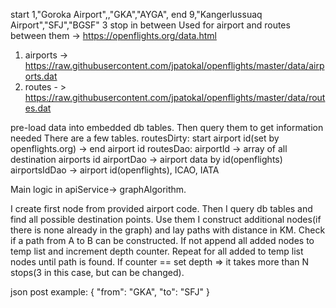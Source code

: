 start 1,"Goroka Airport",,"GKA","AYGA",
end 9,"Kangerlussuaq Airport","SFJ","BGSF"
3 stop in between 
Used for airport and routes between them -> https://openflights.org/data.html 
1) airports ->  https://raw.githubusercontent.com/jpatokal/openflights/master/data/airports.dat
2) routes - > https://raw.githubusercontent.com/jpatokal/openflights/master/data/routes.dat

pre-load data into embedded db tables. Then query them to get information needed
There are a few tables. 
routesDirty: start airport id(set by openflights.org) -> end airport id
routesDao: airportId -> array of all destination airports id
airportDao -> airport data by id(openflights)
airportsIdDao -> airport id(openflights), ICAO, IATA


Main logic in apiService-> graphAlgorithm.

I create first node from provided airport code. 
Then I query db tables and find all possible destination points.
Use them I construct additional nodes(if there is none already in the graph) and lay paths with distance in KM.
Check if a path from A to B can be constructed. If not append all added nodes to temp list and increment depth counter. Repeat for all added to temp list nodes until path is found.
If counter == set depth => it takes more than N stops(3 in this case, but can be changed).

json post example: 
{
    "from": "GKA",
    "to": "SFJ"
}